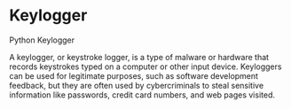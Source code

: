 # Keylogger
Python Keylogger

A keylogger, or keystroke logger, is a type of malware or hardware that records keystrokes typed on a computer or other input device. Keyloggers can be used for legitimate purposes, such as software development feedback, but they are often used by cybercriminals to steal sensitive information like passwords, credit card numbers, and web pages visited.
